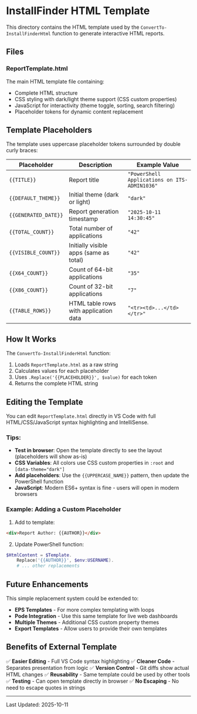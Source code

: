 # InstallFinder HTML Template

This directory contains the HTML template used by the `ConvertTo-InstallFinderHtml` function to generate interactive HTML reports.

## Files

### ReportTemplate.html

The main HTML template file containing:
- Complete HTML structure
- CSS styling with dark/light theme support (CSS custom properties)
- JavaScript for interactivity (theme toggle, sorting, search filtering)
- Placeholder tokens for dynamic content replacement

## Template Placeholders

The template uses uppercase placeholder tokens surrounded by double curly braces:

| Placeholder          | Description                            | Example Value                                |
| -------------------- | -------------------------------------- | -------------------------------------------- |
| `{{TITLE}}`          | Report title                           | `"PowerShell Applications on ITS-ADMIN1036"` |
| `{{DEFAULT_THEME}}`  | Initial theme (dark or light)          | `"dark"`                                     |
| `{{GENERATED_DATE}}` | Report generation timestamp            | `"2025-10-11 14:30:45"`                      |
| `{{TOTAL_COUNT}}`    | Total number of applications           | `"42"`                                       |
| `{{VISIBLE_COUNT}}`  | Initially visible apps (same as total) | `"42"`                                       |
| `{{X64_COUNT}}`      | Count of 64-bit applications           | `"35"`                                       |
| `{{X86_COUNT}}`      | Count of 32-bit applications           | `"7"`                                        |
| `{{TABLE_ROWS}}`     | HTML table rows with application data  | `"<tr><td>...</td></tr>"`                    |

## How It Works

The `ConvertTo-InstallFinderHtml` function:

1. Loads `ReportTemplate.html` as a raw string
2. Calculates values for each placeholder
3. Uses `.Replace('{{PLACEHOLDER}}', $value)` for each token
4. Returns the complete HTML string

## Editing the Template

You can edit `ReportTemplate.html` directly in VS Code with full HTML/CSS/JavaScript syntax highlighting and IntelliSense.

### Tips:
- **Test in browser**: Open the template directly to see the layout (placeholders will show as-is)
- **CSS Variables**: All colors use CSS custom properties in `:root` and `[data-theme="dark"]`
- **Add placeholders**: Use the `{{UPPERCASE_NAME}}` pattern, then update the PowerShell function
- **JavaScript**: Modern ES6+ syntax is fine - users will open in modern browsers

### Example: Adding a Custom Placeholder

1. Add to template:
```html
<div>Report Author: {{AUTHOR}}</div>
```

2. Update PowerShell function:
```powershell
$HtmlContent = $Template.
    Replace('{{AUTHOR}}', $env:USERNAME).
    # ... other replacements
```

## Future Enhancements

This simple replacement system could be extended to:
- **EPS Templates** - For more complex templating with loops
- **Pode Integration** - Use this same template for live web dashboards
- **Multiple Themes** - Additional CSS custom property themes
- **Export Templates** - Allow users to provide their own templates

## Benefits of External Template

✅ **Easier Editing** - Full VS Code syntax highlighting
✅ **Cleaner Code** - Separates presentation from logic
✅ **Version Control** - Git diffs show actual HTML changes
✅ **Reusability** - Same template could be used by other tools
✅ **Testing** - Can open template directly in browser
✅ **No Escaping** - No need to escape quotes in strings

---

Last Updated: 2025-10-11
